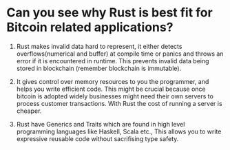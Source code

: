 # Can you see why Rust is best fit for Bitcoin related applications?

1. Rust makes invalid data hard to represent, it either detects overflows(numerical and buffer)
at compile time or panics and throws an error if it is encountered in runtime. This prevents
invalid data being stored in blockchain (remember blockchain is immutable).

1. It gives control over memory resources to you the programmer, and helps you write efficient code.
This might be crucial because once bitcoin is adopted widely businesses might need their own servers
to process customer transactions. With Rust the cost of running a server is cheaper.

1. Rust have Generics and Traits which are found in high level programming languages like Haskell, Scala
etc., This allows you to write expressive reusable code without sacrifising type safety.
